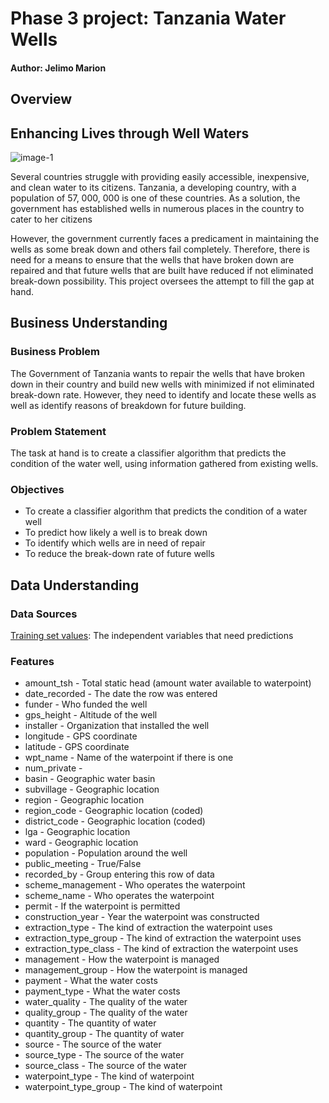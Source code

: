 # Phase 3 project: Tanzania Water Wells
#### Author: Jelimo Marion


## Overview

##                                 Enhancing Lives through Well Waters

![image-1](https://www.worldvision.org/wp-content/uploads/2017/09/D055-0831-36_631640-2x1100.jpg) <br />


Several countries struggle with providing easily accessible, inexpensive, and  clean water to its citizens. Tanzania, a developing country, with a population of 57, 000, 000 is one of these countries. As a solution, the government has established wells in numerous places in the country to cater to her citizens

However, the government currently faces a predicament in maintaining the wells as some break down and others fail completely. Therefore, there is need for a means to ensure that the wells that have broken down are repaired and that future wells that are built have reduced if not eliminated break-down possibility. This project oversees the attempt to fill the gap at hand.

## Business Understanding

### Business Problem

The Government of Tanzania wants to repair the wells that have broken down in their country and build new wells with minimized if not eliminated break-down rate. However, they need to identify and locate these wells as well as identify reasons of breakdown for future building.

### Problem Statement

The task at hand is to create a classifier algorithm that predicts the condition of the water well, using information gathered from existing wells.

### Objectives

- To create a classifier algorithm that predicts the condition of a water well
- To predict how likely a well is to break down
- To identify which wells are in need of repair
- To reduce the break-down rate of future wells

## Data Understanding

### Data Sources

[Training set values](https://drivendata-prod.s3.amazonaws.com/data/7/public/4910797b-ee55-40a7-8668-10efd5c1b960.csv?X-Amz-Algorithm=AWS4-HMAC-SHA256&X-Amz-Credential=AKIARVBOBDCYQTZTLQOS%2F20231129%2Fus-east-1%2Fs3%2Faws4_request&X-Amz-Date=20231129T174425Z&X-Amz-Expires=86400&X-Amz-SignedHeaders=host&X-Amz-Signature=8fcfe12f8d01e28baee0064992a62bcd3b96d77890cc955105770c25c58ea3cc): The independent variables that need predictions


### Features

- amount_tsh - Total static head (amount water available to waterpoint)
- date_recorded - The date the row was entered
- funder - Who funded the well
- gps_height - Altitude of the well
- installer - Organization that installed the well
- longitude - GPS coordinate
- latitude - GPS coordinate
- wpt_name - Name of the waterpoint if there is one
- num_private -
- basin - Geographic water basin
- subvillage - Geographic location
- region - Geographic location
- region_code - Geographic location (coded)
- district_code - Geographic location (coded)
- lga - Geographic location
- ward - Geographic location
- population - Population around the well
- public_meeting - True/False
- recorded_by - Group entering this row of data
- scheme_management - Who operates the waterpoint
- scheme_name - Who operates the waterpoint
- permit - If the waterpoint is permitted
- construction_year - Year the waterpoint was constructed
- extraction_type - The kind of extraction the waterpoint uses
- extraction_type_group - The kind of extraction the waterpoint uses
- extraction_type_class - The kind of extraction the waterpoint uses
- management - How the waterpoint is managed
- management_group - How the waterpoint is managed
- payment - What the water costs
- payment_type - What the water costs
- water_quality - The quality of the water
- quality_group - The quality of the water
- quantity - The quantity of water
- quantity_group - The quantity of water
- source - The source of the water
- source_type - The source of the water
- source_class - The source of the water
- waterpoint_type - The kind of waterpoint
- waterpoint_type_group - The kind of waterpoint
